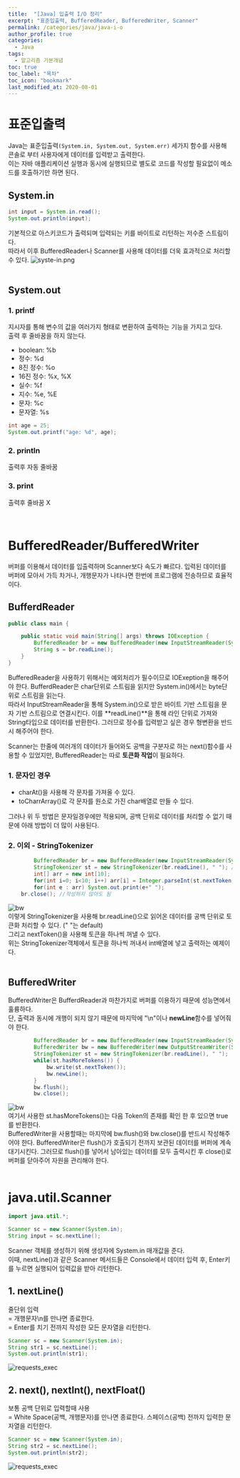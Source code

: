 ```yaml
---
title:  "[Java] 입출력 I/O 정리"
excerpt: "표준입출력, BufferedReader, BufferedWriter, Scanner"
permalink: /categories/java/java-i-o
author_profile: true
categories:
  - Java
tags:
  - 알고리즘 기본개념
toc: true
toc_label: "목차"
toc_icon: "bookmark"
last_modified_at: 2020-08-01
---
```


# 표준입출력
Java는 표준입출력`(System.in, System.out, System.err)` 세가지 함수를 사용해 콘솔로 부터 사용자에게 데이터를 입력받고 출력한다.  
이는 자바 애플리케이션 실행과 동시에 실행되므로 별도로 코드를 작성할 필요없이 메소드를 호출하기만 하면 된다.    

## System.in
```java
int input = System.in.read();
System.out.println(input);
```
기본적으로 아스키코드가 출력되며 입력되는 키를 바이트로 리턴하는 저수준 스트림이다.  
따라서 이후 BufferedReader나 Scanner를 사용해 데이터를 더욱 효과적으로 처리할 수 있다.
![syste-in.png](/assets/images/system-in.PNG)  
<br/>

## System.out
### 1. printf
지시자를 통해 변수의 값을 여러가지 형태로 변환하여 출력하는 기능을 가지고 있다.  
출력 후 줄바꿈을 하지 않는다.  
* boolean: %b
* 정수: %d
* 8진 정수: %o
* 16진 정수: %x, %X
* 실수: %f
* 지수: %e, %E
* 문자: %c
* 문자열: %s

```java
int age = 25;
System.out.printf("age: %d", age);
```

### 2. println
출력후 자동 줄바꿈  

### 3. print
출력후 줄바꿈 X

<br/>

# BufferedReader/BufferedWriter
버퍼를 이용해서 데이터를 입출력하며 Scanner보다 속도가 빠르다. 입력된 데이터를 버퍼에 모아서 가득 차거나, 개행문자가 나타나면 한번에 프로그램에 전송하므로 효율적이다.  


## BufferdReader
```java
public class main {

	public static void main(String[] args) throws IOException {
		BufferedReader br = new BufferedReader(new InputStreamReader(System.in));
		String s = br.readLine();
	}
}
```
BufferedReader을 사용하기 위해서는 예외처리가 필수이므로 IOExeption을 해주어야 한다. 
BufferdReader은 char단위로 스트림을 읽지만 System.in()에서는 byte단위로 스트림을 읽는다.  
따라서 InputStreamReader을 통해 System.in()으로 받은 바이트 기반 스트림을 문자 기반 스트림으로 연결시킨다.
이를 **readLine()**을 통해 라인 단위로 가져와 String타입으로 데이터를 반환한다. 그러므로 정수를 입력받고 싶은 경우 형변환을 반드시 해주어야 한다.  

Scanner는 한줄에 여러개의 데이터가 들어와도 공백을 구분자로 하는 next()함수를 사용할 수 있었지만, BufferedReader는 따로 **토큰화 작업**이 필요하다.

### 1. 문자인 경우
* charAt()을 사용해 각 문자를 가져올 수 있다.
* toCharrArray()로 각 문자를 원소로 가진 char배열로 만들 수 있다.

그러나 위 두 방법은 문자일경우에만 적용되며, 공백 단위로 데이터를 처리할 수 없기 때문에 아래 방법이 더 많이 사용된다.  

### 2. 이외 - StringTokenizer
```java
		BufferedReader br = new BufferedReader(new InputStreamReader(System.in));
		StringTokenizer st = new StringTokenizer(br.readLine(), " "); //(토큰화하고 싶은 문자열, 구분자)
		int[] arr = new int[10];
		for(int i=0; i<10; i++) arr[i] = Integer.parseInt(st.nextToken());
		for(int e : arr) System.out.print(e+" ");
    br.close(); //작성하지 않아도 됨
```
![bw](/assets/images/tokenizer.PNG)  
이렇게 StringTokenizer을 사용해 br.readLine()으로 읽어온 데이터를 공백 단위로 토큰화 처리할 수 있다. (" "는 default)  
그리고 nextToken()을 사용해 토큰을 하나씩 꺼낼 수 있다.  
위는 StringTokenizer객체에서 토큰을 하나씩 꺼내서 int배열에 넣고 출력하는 예제이다.  
<br/>

## BufferedWriter
BufferedWriter은 BufferdReader과 마찬가지로 버퍼를 이용하기 때문에 성능면에서 훌륭하다.  
단, 출력과 동시에 개행이 되지 않기 때문에 마지막에 "\n"이나 **newLine**함수를 넣어줘야 한다.

```java
		BufferedReader br = new BufferedReader(new InputStreamReader(System.in));
		BufferedWriter bw = new BufferedWriter(new OutputStreamWriter(System.out));
		StringTokenizer st = new StringTokenizer(br.readLine(), " ");
		while(st.hasMoreTokens()) {
			bw.write(st.nextToken());
			bw.newLine();
		}
		bw.flush();
		bw.close();
```
![bw](/assets/images/bw.PNG)  
여기서 사용한 st.hasMoreTokens()는 다음 Token의 존재를 확인 한 후 있으면 true를 반환한다.  
BufferedWriter을 사용할때는 마지막에 bw.flush()와 bw.close()를 반드시 작성해주어야 한다. BufferedWriter은 flush()가 호출되기 전까지 보관된 데이터를 버퍼에 계속 대기시킨다. 
그러므로 flush()를 넣어서 남아있는 데이터를 모두 출력시킨 후 close()로 버퍼를 닫아주어 자원을 관리해야 한다.  
<br/>

# java.util.Scanner
```java
import java.util.*; 

Scanner sc = new Scanner(System.in);
String input = sc.nextLine();
```
Scanner 객체를 생성하기 위해 생성자에 System.in 매개값을 준다.   
이때, nextLine()과 같은 Scanner 메서드들은 Console에서 데이터 입력 후, Enter키를 누르면 실행되어 입력값을 받아 리턴한다.

## 1. nextLine()
줄단위 입력  
 = 개행문자\n를 만나면 종료한다.  
 = Enter를 치기 전까지 작성한 모든 문자열을 리턴한다.
```java
Scanner sc = new Scanner(System.in);
String str1 = sc.nextLine();
System.out.println(str1);
```
![requests_exec](/assets/images/nextLine_result.PNG)  

## 2. next(), nextInt(), nextFloat()
보통 공백 단위로 입력할때 사용  
= White Space(공백, 개행문자)를 만나면 종료한다.
스페이스(공백) 전까지 입력한 문자열을 리턴한다.
```java
Scanner sc = new Scanner(System.in);
String str2 = sc.nextLine();
System.out.println(str2);
```
![requests_exec](/assets/images/next_result.PNG)  

